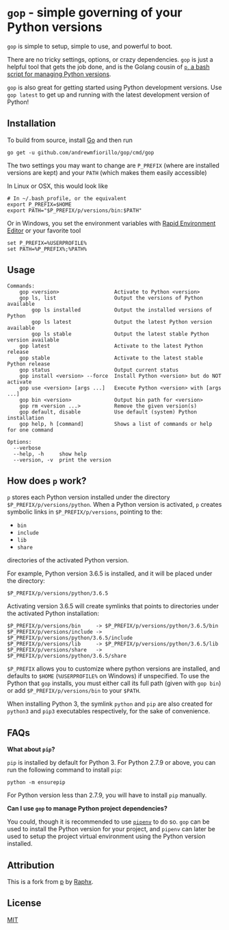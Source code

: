 # `gop` - simple governing of your Python versions

`gop` is simple to setup, simple to use, and powerful to boot.

There are no tricky settings, options, or crazy dependencies. `gop` is just a helpful tool that gets the job done, and is the Golang cousin of [`p`, a bash script for managing Python versions](https://github.com/Raphx/p).

`gop` is also great for getting started using Python development versions. Use `gop latest` to get up and running with the latest development version of Python!

## Installation

To build from source, install [Go](https://golang.org/) and then run

```shell
go get -u github.com/andrewmfiorillo/gop/cmd/gop
```


The two settings you may want to change are `P_PREFIX` (where are installed versions are kept) and your `PATH` (which makes them easily accessible)

In Linux or OSX, this would look like

```shell
# In ~/.bash_profile, or the equivalent
export P_PREFIX=$HOME
export PATH="$P_PREFIX/p/versions/bin:$PATH"
```

Or in Windows, you set the environment variables with [Rapid Environment Editor](https://www.rapidee.com/en/about) or your favorite tool

```batch
set P_PREFIX=%USERPROFILE%
set PATH=%P_PREFIX%;%PATH%
```

## Usage

```
Commands:
    gop <version>                  Activate to Python <version>
    gop ls, list                   Output the versions of Python available
        gop ls installed           Output the installed versions of Python
        gop ls latest              Output the latest Python version available
        gop ls stable              Output the latest stable Python version available
    gop latest                     Activate to the latest Python release
    gop stable                     Activate to the latest stable Python release
    gop status                     Output current status
    gop install <version> --force  Install Python <version> but do NOT activate
    gop use <version> [args ...]   Execute Python <version> with [args ...]
    gop bin <version>              Output bin path for <version>
    gop rm <version ...>           Remove the given version(s)
    gop default, disable           Use default (system) Python installation
    gop help, h [command]          Shows a list of commands or help for one command

Options:
  --verbose
  --help, -h     show help
  --version, -v  print the version

```

<!-- ### `gop`

Executing `gop` without any arguments displays a list of installed Python versions, and the current activated version.

```
$ p

    2.7.14
    3.3.4
  ο 3.6.5
```

### `p ls [latest|stable]`

List available Python versions. If `latest` or `stable` is supplied, show only the corresponding version.

```
$ p ls

# --snip--

    2.7.12
    2.7.13
    2.7.14
    3.0.1
    3.1.1
    3.1.2
    3.1.3
    3.1.4
    3.1.5
    3.2.1
    3.2.2
    3.2.3
    3.2.4
    3.2.5
    3.2.6
    3.3.0

# --snip--
```

### `p [<version>|latest|stable]`

Activate, or install the specified Python version if not already installed. `latest` and `stable` can be used to quickly install the latest or latest stable version respectively.

```
$ p 3.3.4

     install : Python-3.3.4
       fetch : https://www.python.org/ftp/python/3.3.4/Python-3.3.4.tgz
   configure : 3.3.4
     compile : 3.3.4

  Success: Installed Python 3.3.4!
```

### `p status`

Show the version, bin path, and status of current activated Python version.

```
$ p status
     version : 3.6.5
         bin : /home/raphx/.python/p/versions/python/3.6.5/bin/python
      latest : no
      stable : yes
```

### `p use`

Quickly use the specified version to execute a one-off command, even when the version is not activated.

```
$ p use 2.7.14 -c "import sys; print sys.version"
2.7.14 (default, Apr  5 2018, 22:47:52)
[GCC 7.3.1 20180312]
```

### `p bin`

Output the bin path for the current activated Python version.

```
$ p bin
/home/raphx/.python/p/versions/python/3.6.5/bin/python
```

### `p rm`

Remove an installed Python version. Multiple versions can also be provided using space as delimiter. The `rm` subcommand also accepts `stable` and `latest` identifier.

```
$ p rm 2.7.14
      remove : 2.7.14

  Success: Removed Python 2.7.14!
```

### `p default`

Remove the Python symlink created by `p`, thereby reverting to use the default or system installed Python, if there are any. For instance, I have a system Python with version 3.6.5:

```
$ p default
    activate : default

  Success: Now using default system Python!
``` -->

## How does `p` work?

`p` stores each Python version installed under the directory `$P_PREFIX/p/versions/python`. When a Python version is activated, `p` creates symbolic links in `$P_PREFIX/p/versions`, pointing to the:

 - `bin`
 - `include`
 - `lib`
 - `share`

directories of the activated Python version.

For example, Python version 3.6.5 is installed, and it will be placed under the directory:

```
$P_PREFIX/p/versions/python/3.6.5
```

Activating version 3.6.5 will create symlinks that points to directories under the activated Python installation:

```
$P_PREFIX/p/versions/bin     -> $P_PREFIX/p/versions/python/3.6.5/bin
$P_PREFIX/p/versions/include -> $P_PREFIX/p/versions/python/3.6.5/include
$P_PREFIX/p/versions/lib     -> $P_PREFIX/p/versions/python/3.6.5/lib
$P_PREFIX/p/versions/share   -> $P_PREFIX/p/versions/python/3.6.5/share
```

`$P_PREFIX` allows you to customize where python versions are installed, and defaults to `$HOME` (`%USERPROFILE%` on Windows) if unspecified. To use the Python that `gop` installs, you must either call its full path (given with `gop bin`) or add `$P_PREFIX/p/versions/bin` to your `$PATH`.

When installing Python 3, the symlink `python` and `pip` are also created for `python3` and `pip3` executables respectively, for the sake of convenience.

## FAQs

**What about `pip`?**

`pip` is installed by default for Python 3. For Python 2.7.9 or above, you can run the following command to install `pip`:

```
python -m ensurepip
```

For Python version less than 2.7.9, you will have to install `pip` manually.

**Can I use `gop` to manage Python project dependencies?**

You could, though it is recommended to use [`pipenv`](https://docs.pipenv.org/) to do so. `gop` can be used to install the Python version for your project, and `pipenv` can later be used to setup the project virtual environment using the Python version installed.

## Attribution

This is a fork from [p](https://github.com/Raphx/p) by [Raphx](https://github.com/Raphx).

## License

[MIT](LICENSE)
